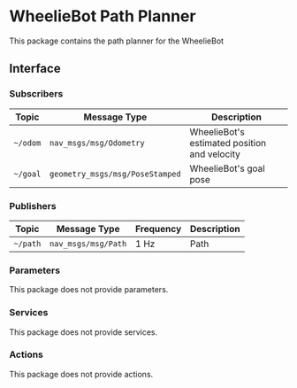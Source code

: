 # WheelieBot Path Planner

This package contains the path planner for the WheelieBot

## Interface

### Subscribers

| Topic | Message Type | Description |
|-------|--------------|-------------|
| `~/odom` | `nav_msgs/msg/Odometry` | WheelieBot's estimated position and velocity |
| `~/goal` | `geometry_msgs/msg/PoseStamped` | WheelieBot's goal pose |


### Publishers

| Topic | Message Type | Frequency | Description |
|-------|--------------|-----------|-------------|
| `~/path` | `nav_msgs/msg/Path` | 1 Hz | Path |


### Parameters
This package does not provide parameters.


### Services

This package does not provide services.


### Actions

This package does not provide actions.
